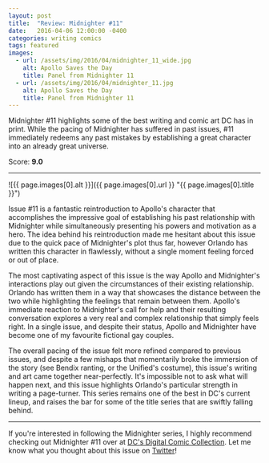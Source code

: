 ```yaml
---
layout: post
title:  "Review: Midnighter #11"
date:   2016-04-06 12:00:00 -0400
categories: writing comics
tags: featured
images:
  - url: /assets/img/2016/04/midnighter_11_wide.jpg
    alt: Apollo Saves the Day
    title: Panel from Midnighter 11
  - url: /assets/img/2016/04/midnighter_11.jpg
    alt: Apollo Saves the Day
    title: Panel from Midnighter 11
---
```

Midnighter #11 highlights some of the best writing and comic art DC has in print. While the pacing of Midnighter has suffered in past issues, #11 immediately redeems any past mistakes by establishing a great character into an already great universe.

<p class="center">Score: <strong>9.0</strong></p>

<hr>

![{{ page.images[0].alt }}]({{ page.images[0].url }} "{{ page.images[0].title }}")

Issue #11 is a fantastic reintroduction to Apollo's character that accomplishes the impressive goal of establishing his past relationship with Midnighter while simultaneously presenting his powers and motivation as a hero. The idea behind his reintroduction made me hesitant about this issue due to the quick pace of Midnighter's plot thus far, however Orlando has written this character in flawlessly, without a single moment feeling forced or out of place.

The most captivating aspect of this issue is the way Apollo and Midnighter's interactions play out given the circumstances of their existing relationship. Orlando has written them in a way that showcases the distance between the two while highlighting the feelings that remain between them. Apollo's immediate reaction to Midnighter's call for help and their resulting conversation explores a very real and complex relationship that simply feels right. In a single issue, and despite their status, Apollo and Midnighter have become one of my favourite fictional gay couples.

The overall pacing of the issue felt more refined compared to previous issues, and despite a few mishaps that momentarily broke the immersion of the story (see Bendix ranting, or the Unified's costume), this issue's writing and art came together near-perfectly. It's impossible not to ask what will happen next, and this issue highlights Orlando's particular strength in writing a page-turner. This series remains one of the best in DC's current lineup, and raises the bar for some of the title series that are swiftly falling behind.

<hr>

If you're interested in following the Midnighter series, I highly recommend checking out Midnighter #11 over at [DC's Digital Comic Collection](//www.readdcentertainment.com/Midnighter-2015-11/digital-comic/T1421800115001). Let me know what you thought about this issue on [Twitter](//twitter.com/joshdrink)!
